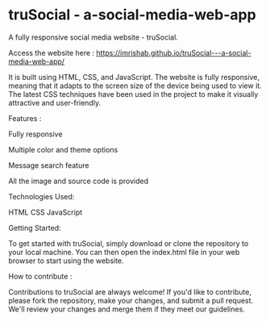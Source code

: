 # truSocial - a-social-media-web-app

A fully responsive social media website - truSocial. 

Access the website here : https://imrishab.github.io/truSocial---a-social-media-web-app/

It is built using HTML, CSS, and JavaScript. The website is fully responsive, meaning that it adapts to the screen size of the device being used to view it. The latest CSS techniques have been used in the project to make it visually attractive and user-friendly.


Features :

Fully responsive

Multiple color and theme options

Message search feature

All the image and source code is provided


Technologies Used: 

HTML
CSS
JavaScript

Getting Started:

To get started with truSocial, simply download or clone the repository to your local machine. You can then open the index.html file in your web browser to start using the website.

How to contribute : 

Contributions to truSocial are always welcome! If you'd like to contribute, please fork the repository, make your changes, and submit a pull request. We'll review your changes and merge them if they meet our guidelines.

